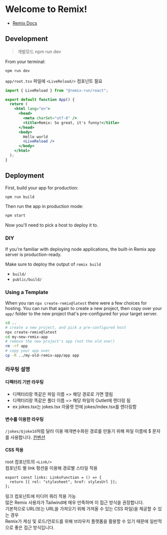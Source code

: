 # Welcome to Remix!

- [Remix Docs](https://remix.run/docs)

## Development

> 개발모드 npm run dev

From your terminal:

```sh
npm run dev
```

`app/root.tsx` 파일에 `<LiveReload/>` 컴포넌트 필요

```jsx
import { LiveReload } from "@remix-run/react";

export default function App() {
  return (
    <html lang="en">
      <head>
        <meta charSet="utf-8" />
        <title>Remix: So great, it's funny!</title>
      </head>
      <body>
        Hello world
        <LiveReload />
      </body>
    </html>
  );
}
```

## Deployment

First, build your app for production:

```sh
npm run build
```

Then run the app in production mode:

```sh
npm start
```

Now you'll need to pick a host to deploy it to.

### DIY

If you're familiar with deploying node applications, the built-in Remix app server is production-ready.

Make sure to deploy the output of `remix build`

- `build/`
- `public/build/`

### Using a Template

When you ran `npx create-remix@latest` there were a few choices for hosting. You can run that again to create a new project, then copy over your `app/` folder to the new project that's pre-configured for your target server.

```sh
cd ..
# create a new project, and pick a pre-configured host
npx create-remix@latest
cd my-new-remix-app
# remove the new project's app (not the old one!)
rm -rf app
# copy your app over
cp -R ../my-old-remix-app/app app
```

### 라우팅 설명

#### 디렉터리 기반 라우팅

- 디렉터리랑 똑같은 파일 이름 => 해당 경로로 가면 열림
- 디렉터리랑 똑같은 폴더 이름 => 해당 파일의 Outlet에 렌더링 됨
- ex jokes.tsx는 jokes.tsx 아울렛 안에 jokes/index.tsx를 렌더링함

#### 변수를 이용한 라우팅

`/jokes/$jokeId`처럼 달러 이용
매개변수화된 경로를 만들기 위해 파일 이름에 $ 문자를 사용합니다.
[컨벤션](https://remix.run/docs/en/v1/api/conventions#route-file-conventions)

#### CSS 적용

root 컴포넌트의 `<Link/>`  
컴포넌트 별 link 펑션을 이용해 경로별 스타일 적용

```tsx
export const links: LinksFunction = () => {
  return [{ rel: "stylesheet", href: stylesUrl }];
};
```

링크 컴포넌트에 미디어 쿼리 적용 가능  
많은 Remix 사용자가 Tailwind에 매우 만족하며 이 접근 방식을 권장합니다.  
기본적으로 URL(또는 URL을 가져오기 위해 가져올 수 있는 CSS 파일)을 제공할 수 있는 경우  
Remix가 캐싱 및 로드/언로드를 위해 브라우저 플랫폼을 활용할 수 있기 때문에 일반적으로 좋은 접근 방식입니다.
